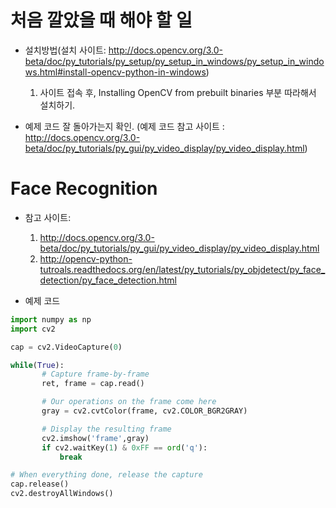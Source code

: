 # 처음 깔았을 때 해야 할 일 
* 설치방법(설치 사이트: http://docs.opencv.org/3.0-beta/doc/py_tutorials/py_setup/py_setup_in_windows/py_setup_in_windows.html#install-opencv-python-in-windows)

    1. 사이트 접속 후, Installing OpenCV from prebuilt binaries 부분 따라해서 설치하기. 

* 예제 코드 잘 돌아가는지 확인. (예제 코드 참고 사이트 : http://docs.opencv.org/3.0-beta/doc/py_tutorials/py_gui/py_video_display/py_video_display.html)


# Face Recognition
 
 * 참고 사이트:
 
    1.  http://docs.opencv.org/3.0-beta/doc/py_tutorials/py_gui/py_video_display/py_video_display.html
    1.  http://opencv-python-tutroals.readthedocs.org/en/latest/py_tutorials/py_objdetect/py_face_detection/py_face_detection.html
 
 * 예제 코드
 ````python
import numpy as np
import cv2

cap = cv2.VideoCapture(0)

while(True):
        # Capture frame-by-frame 
        ret, frame = cap.read()

        # Our operations on the frame come here
        gray = cv2.cvtColor(frame, cv2.COLOR_BGR2GRAY)

        # Display the resulting frame
        cv2.imshow('frame',gray)
        if cv2.waitKey(1) & 0xFF == ord('q'):
            break

# When everything done, release the capture
cap.release()
cv2.destroyAllWindows()
````

